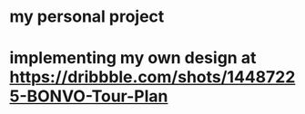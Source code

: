 # my personal project 
# implementing my own design at https://dribbble.com/shots/14487225-BONVO-Tour-Plan
